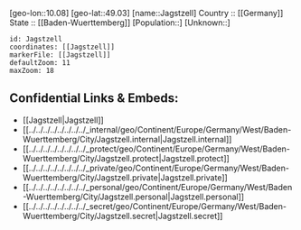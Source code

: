 ﻿---
location: [49.03,10.08] 
mapzoom: [7,12] 
mapmarker: city 
type: City
tags:
- geo/City


SpocWebEntityId: 31151
isDeleted: false
confidential: public

---
[geo-lon::10.08] 
[geo-lat::49.03] 
[name::Jagstzell] 
Country :: [[Germany]]  
State :: [[Baden-Wuerttemberg]] 
[Population::] 
[Unknown::] 


```leaflet
id: Jagstzell
coordinates: [[Jagstzell]] 
markerFile: [[Jagstzell]] 
defaultZoom: 11 
maxZoom: 18
```


## Confidential Links & Embeds: 
- [[Jagstzell|Jagstzell]]  
- [[../../../../../../../../_internal/geo/Continent/Europe/Germany/West/Baden-Wuerttemberg/City/Jagstzell.internal|Jagstzell.internal]] 
- [[../../../../../../../../_protect/geo/Continent/Europe/Germany/West/Baden-Wuerttemberg/City/Jagstzell.protect|Jagstzell.protect]] 
- [[../../../../../../../../_private/geo/Continent/Europe/Germany/West/Baden-Wuerttemberg/City/Jagstzell.private|Jagstzell.private]] 
- [[../../../../../../../../_personal/geo/Continent/Europe/Germany/West/Baden-Wuerttemberg/City/Jagstzell.personal|Jagstzell.personal]] 
- [[../../../../../../../../_secret/geo/Continent/Europe/Germany/West/Baden-Wuerttemberg/City/Jagstzell.secret|Jagstzell.secret]] 
